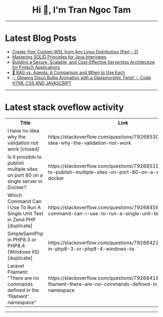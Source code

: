 <h1 align="center">Hi 👋, I'm Tran Ngoc Tam</h1>

---

# Latest Blog Posts 
<!-- BLOG-POST-LIST:START -->
- [Create Your Custom WSL from Any Linux Distribution &lpar;Part - 2&rpar;](https://dev.to/studio1hq/create-your-custom-wsl-from-any-linux-distribution-part-2-1h2j)
- [Mastering SOLID Principles for Java Interviews](https://dev.to/arshisaxena26/mastering-solid-principles-for-java-interviews-1gh7)
- [Building a Secure, Scalable, and Cost-Effective Serverless Architecture for Fintech Applications](https://dev.to/akhil_mittal/building-a-secure-scalable-and-cost-effective-serverless-architecture-for-fintech-applications-16g1)
- [🤖 RAG vs. Agents: A Comparison and When to Use Each](https://dev.to/tal7aouy/rag-vs-agents-a-comparison-and-when-to-use-each-gn)
- [✨ Glowing Disco Bulbs Animation with a Glassmorphic Twist! ✨ Code HTML CSS AND JAVASCRIPT](https://dev.to/prince_beec5ccde00b7c6c73/glowing-disco-bulbs-animation-with-a-glassmorphic-twist-code-html-css-and-javascript-4bah)
<!-- BLOG-POST-LIST:END -->

---

# Latest stack oveflow activity
<table>
  <tr><th>Title</th><th>Link</th></tr>
  <!-- STACKOVERFLOW:START --><tr><td>I have no idea why the validation not work [closed]</td><td>https://stackoverflow.com/questions/79268530/i-have-no-idea-why-the-validation-not-work</td></tr><tr><td>Is it possible to publish multiple sites on port 80 on a single server in Docker?</td><td>https://stackoverflow.com/questions/79268519/is-it-possible-to-publish-multiple-sites-on-port-80-on-a-single-server-in-docker</td></tr><tr><td>Which Command Can I Use To Run A Single Unit Test in Zend PHP [duplicate]</td><td>https://stackoverflow.com/questions/79268458/which-command-can-i-use-to-run-a-single-unit-test-in-zend-php</td></tr><tr><td>SimpleSamlPhp in PHP8.3 or PHP8.4 &lpar;Windows IIS&rpar; [duplicate]</td><td>https://stackoverflow.com/questions/79268422/simplesamlphp-in-php8-3-or-php8-4-windows-iis</td></tr><tr><td>Laravel Filament: &quot;There are no commands defined in the &#39;filament&#39; namespace&quot;</td><td>https://stackoverflow.com/questions/79268418/laravel-filament-there-are-no-commands-defined-in-the-filament-namespace</td></tr><!-- STACKOVERFLOW:END -->
</table>

---


